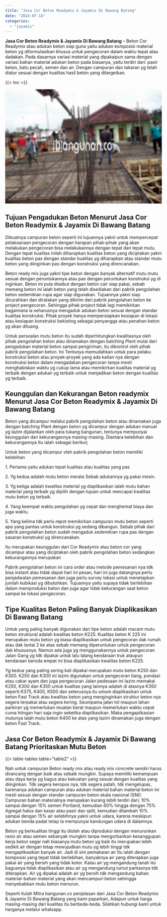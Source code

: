 ```yaml
---
title: "Jasa Cor Beton Readymix & Jayamix Di Bawang Batang"
date: "2024-07-14"
categories: 
  - "jayamix"
---
```


**Jasa Cor Beton Readymix & Jayamix Di Bawang Batang** – Beton Cor Readymix atau adukan beton siap guna yaitu adukan komposisi material beton yg diformulasikan khusus untuk pengecoran dalam waktu tepat atau dadakan. Pada dasarnya variasi material yang dipakaipun sama dengan variasi bahan material adukan beton pada biasanya, yaitu terdiri dari: pasir beton, batu pecah, semen dan air. Dengan campuran dan takaran yg telah diatur sesuai dengan kualitas hasil beton yang ditargetkan.

{{< toc >}}

![Jasa Cor Beton Readymix & Jayamix Di Bawang Batang](/images/jasa-cor-readymix-15.png)

## Tujuan Pengadukan Beton Menurut Jasa Cor Beton Readymix & Jayamix Di Bawang Batang

Dibuatnya campuran beton seperti ini tujuannya yakni untuk mempercepat pelaksanaan pengecoran dengan harapan pihak-pihak yang akan melakukan pengecoran bisa melakukannya dengan tepat dan tepat mutu. Dengan tepat kualitas inilah diharapkan kualitas beton yang diciptakan yakni kualitas beton pas dengan standar kualitas yg diharapkan atau standar mutu beton yang diinginkan pas dengan konstruksi yang direncanakan.

Beton ready mix juga yakni tipe beton dengan banyak alternatif mutu mutu sesuai dengan peruntukannya atau pas dengan peruntukan konstruksi yg di inginkan. Beton ini pula disebut dengan beton cair siap pakai, sebab memang beton ini ialah beton yang telah disediakan dari pabrik pengolahan beton sedemikian rupa agar siap digunakan. Tujuannya yakni siap dicurahkan dan diratakan yang dikirim dari pabrik pengolahan beton ke project pengecoran. Sehingga pihak project tidak lagi memikirkan bagaimana ia seharusnya mengaduk adukan beton sesuai dengan standar kualitas konstruksi. Pihak proyek hanya mempersiapkan kesiapan di lokasi atau kesiapan konstruksi bekisting sebagai penyangga atau penahan beton yg akan dituang.

Untuk persoalan mutu beton itu sudah diperhitungkan kwalitasnya oleh pihak pengolahan beton atau dinamakan dengan batching Plant mulai dari pengadukan material beton sampai pengiriman, itu dikontrol oleh pihak pabrik pengolahan beton. Ini Tentunya memudahkan untuk para pelaku konstruksi beton atau proyek-proyek yang ada kaitan nya dengan konstruksi beton dalam mengadakan pengecoran tanpa mesti menghabiskan waktu yg cukup lama atau memikirkan kualitas material yg terbaik dengan adukan yg terbaik untuk menjadikan beton dengan kualitas yg terbaik.

## Keunggulan dan Kekurangan Beton readymix Menurut Jasa Cor Beton Readymix & Jayamix Di Bawang Batang

Beton yang dicampur melalui pabrik pengolahan beton atau dinamakan juga dengan batching Plant dengan beton yg dicampur dengan adukan manual yg lazim dijalankan oleh para tukang bangunan, tentunya mempunyai keunggulan dan kekurangannya masing-masing. Diantara kelebihan dan kekurangannya Itu ialah sebagai berikut;

Untuk beton yang dicampur oleh pabrik pengolahan beton memiliki kelebihan

1\. Pertama yaitu adukan tepat kualitas atau kualitas yang pas

2\. Yg kedua adalah mutu beton merata Sebab adukannya yg pakai mesin.

3\. Yg ketiga adalah kwalitas material yg diaplikasikan ialah mutu bahan material yang terbaik yg dipilih dengan tujuan untuk mencapai kwalitas mutu beton yg terbaik.

4\. Yang keempat waktu pengolahan yg cepat dan menghemat biaya dan juga waktu.

5\. Yang kelima tdk perlu repot memikirkan campuran mutu beton seperti apa yang pantas untuk konstruksi yg sedang dibangun. Sebab pihak dari pabrik pengolahan beton sudah mengaduk sedemikian rupa pas dengan sasaran konstruksi yg direncanakan.

Itu merupakan keunggulan dari Cor Readymix atau beton cor yang dicampur atau yang diciptakan oleh pabrik pengolahan beton sedangkan kekurangannya merupakan

Pabrik pengolahan beton ini cara order atau metode pemesanan nya tdk bisa instant atau tidak dapat hari ini pesan, hari ini juga datangnya perlu penjadwalan pemesanan dan juga perlu survey lokasi untuk menetapkan jumlah kubikasi yg dibutuhkan. Tujuannya yaitu supaya tidak berlebihan dalam memproduksi beton dan juga agar tidak kekurangan saat beton sampai ke lokasi pengecoran.

## Tipe Kualitas Beton Paling Banyak Diaplikasikan Di Bawang Batang

Untuk yang paling banyak digunakan dari tipe beton adalah macam mutu beton struktural adalah kwalitas beton K225. Kualitas beton K 225 ini merupakan mutu beton yg biasa diaplikasikan untuk pengecoran dak rumah atau dak lantai 2 ke atas sebab memang diperuntukan untuk pengecoran dak khususnya. Namun ada juga yg menggunakannya untuk pengecoran Jalan Gang yg tdk dipakai untuk lalu lalang kendaraan truk ataupun kendaraan beroda empat ini bisa diaplikasikan kwalitas beton K225.

Yg kedua yang paling sering kali dipakai merupakan mutu beton K250 dan K300. K250 dan K300 ini lazim digunakan untuk pengecoran tiang, pondasi atau cakar ayam dan juga pengecoran Jalan pedesaan ini lazim memakai K250, K300 dan K350 untuk kualitas yang lainnya adalah di atasnya K350 seperti K375, K400, K500 dan seterusnya itu umum diaplikasikan untuk beton Fast Track atau kwalitas beton yang menginginkan struktur beton nya segera terpakai atau segera kering. Seumpama jalan tol maupun lahan parkiran yg memerlukan muatan berat maupun memerlukan waktu cepat cuma hitngan hari saja ingin seketika diaplikasikan. Maka pengaplikasian mutunya ialah mutu beton K400 ke atas yang lazim dinamakan juga dengan beton Fast Track.

## Jasa Cor Beton Readymix & Jayamix Di Bawang Batang Prioritaskan Mutu Beton

{{< table-tables table="table2" >}}

Nah untuk campuran Beton ready mix atau ready mix concrete sendiri harus dirancang dengan baik atau sebaik mungkin. Supaya memiliki kemampuan atau daya kerja yg bagus atau kekuatan yang sesuai dengan kualitas yang diinginkan. Tdk segera keropos nya, tdk segera patah, tdk mengelupas, karenanya adukan campuran atau adukan material bahan material beton ini mesti sesuai dengan standar campuran beton skala nasional (SNI). Campuran bahan materialnya merupakan kurang lebih terdiri dari; 10% sampai dengan 15% semen Portland, kemudian 60% hingga dengan 75% Agregat halus dan kasar atau pasir dan split, kemudian ditambah 10% sampai dengan 15% air selebihnya yakni untuk udara, karena meskipun adukan benda padat tetap Ia mempunyai kandungan udara di dalamnya.

Beton yg berkualitas tinggi itu diolah atau diproduksi dengan menurunkan rasio air atau semen sebanyak mungkin tanpa mengorbankan kesanggupan kerja beton segar nah biasanya mutu beton yg baik itu merupakan lebih sedikit air dengan tetap mewujudkan mutu yg lebih tinggi tdk mengaplikasikan banyak air. Jadi di sini pemakaian air Itu ialah dengan komposisi yang tepat tidak berlebihan, banyaknya air yang diterapkan juga pakai air yang bersih yang tidak kotor. Kalau air yg mengandung tanah itu bagusnya tidak diaplikasikan atau air yg mengandung lumut pantasnya tdk diterapkan. Air yg dipakai adalah air yg bersih tdk mengandung bahan material-bahan material yang akan mencampuri beton sehingga menyebabkan mutu beton menurun.

Seperti itulah Mitra bangunan.co penjelasan dari Jasa Cor Beton Readymix & Jayamix Di Bawang Batang yang kami paparkan, Adapun untuk harga masing-masing dari kualitas itu berbeda-beda. Silahkan hubungi kami untuk harganya melalui whatsapp.
